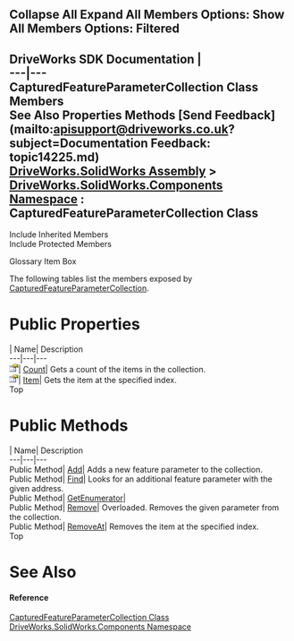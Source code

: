 Collapse All Expand All Members Options: Show All  Members Options: Filtered   
---  
DriveWorks SDK Documentation  |   
---|---  
CapturedFeatureParameterCollection Class Members   
See Also Properties Methods [Send Feedback](mailto:apisupport@driveworks.co.uk?subject=Documentation Feedback: topic14225.md)  
[DriveWorks.SolidWorks Assembly](topic13342.md) > [DriveWorks.SolidWorks.Components Namespace](topic13925.md) : CapturedFeatureParameterCollection Class  
---  
  
Include Inherited Members    
Include Protected Members  


Glossary Item Box

The following tables list the members exposed by [CapturedFeatureParameterCollection](topic14225.md).

# Public Properties

| Name| Description  
---|---|---  
![Public Property](dotnetimages/publicProperty.gif)| [Count](topic14238.md)| Gets a count of the items in the collection.   
![Public Property](dotnetimages/publicProperty.gif)| [Item](topic14239.md)| Gets the item at the specified index.   
Top

# Public Methods

| Name| Description  
---|---|---  
Public Method| [Add](topic14231.md)| Adds a new feature parameter to the collection.   
Public Method| [Find](topic14232.md)| Looks for an additional feature parameter with the given address.   
Public Method| [GetEnumerator](topic14233.md)|   
Public Method| [Remove](topic14234.md)| Overloaded. Removes the given parameter from the collection.   
Public Method| [RemoveAt](topic14237.md)| Removes the item at the specified index.   
Top

# See Also

#### Reference

[CapturedFeatureParameterCollection Class](topic14225.md)   
[DriveWorks.SolidWorks.Components Namespace](topic13925.md)


